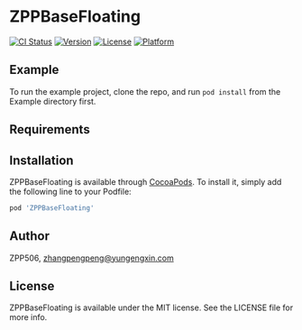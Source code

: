 # ZPPBaseFloating

[![CI Status](https://img.shields.io/travis/ZPP506/ZPPBaseFloating.svg?style=flat)](https://travis-ci.org/ZPP506/ZPPBaseFloating)
[![Version](https://img.shields.io/cocoapods/v/ZPPBaseFloating.svg?style=flat)](https://cocoapods.org/pods/ZPPBaseFloating)
[![License](https://img.shields.io/cocoapods/l/ZPPBaseFloating.svg?style=flat)](https://cocoapods.org/pods/ZPPBaseFloating)
[![Platform](https://img.shields.io/cocoapods/p/ZPPBaseFloating.svg?style=flat)](https://cocoapods.org/pods/ZPPBaseFloating)

## Example

To run the example project, clone the repo, and run `pod install` from the Example directory first.

## Requirements

## Installation

ZPPBaseFloating is available through [CocoaPods](https://cocoapods.org). To install
it, simply add the following line to your Podfile:

```ruby
pod 'ZPPBaseFloating'
```

## Author

ZPP506, zhangpengpeng@yungengxin.com

## License

ZPPBaseFloating is available under the MIT license. See the LICENSE file for more info.
